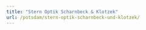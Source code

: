 ```yaml
---
title: "Stern Optik Scharnbeck & Klotzek"
url: /potsdam/stern-optik-scharnbeck-und-klotzek/
---
```

